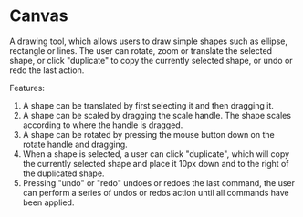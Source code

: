 # Canvas
A drawing tool, which allows users to draw simple shapes such as ellipse, rectangle or lines. The user can rotate, zoom or translate the selected shape, 
or click "duplicate" to copy the currently selected shape, or undo or redo the last action.


Features:
1) A shape can be translated by first selecting it and then dragging it. 
2) A shape can be scaled by dragging the scale handle. The shape scales according to where the handle is dragged.
3) A shape can be rotated by pressing the mouse button down on the rotate handle and dragging.
4) When a shape is selected, a user can click "duplicate", which will copy the currently selected shape and place it 10px down and to the right of the duplicated 
shape. 
5) Pressing "undo" or "redo" undoes or redoes the last command, the user can perform a series of undos or redos action until all commands have been applied.













